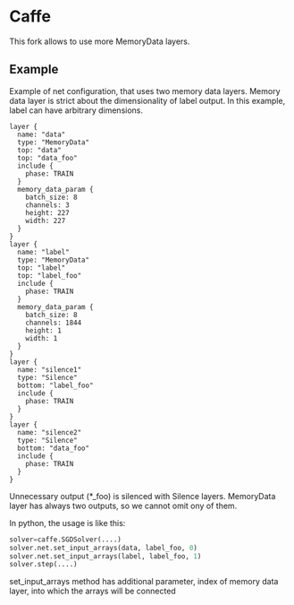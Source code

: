 # Caffe

This fork allows to use more MemoryData layers.

## Example

Example of net configuration, that uses two memory data layers. Memory data layer is strict about the dimensionality of label output. In this example, label can have arbitrary dimensions.

```
layer {
  name: "data"
  type: "MemoryData"
  top: "data"
  top: "data_foo"
  include {
    phase: TRAIN
  }
  memory_data_param {
    batch_size: 8
    channels: 3
    height: 227
    width: 227
  }
}
layer {
  name: "label"
  type: "MemoryData"
  top: "label"
  top: "label_foo"
  include {
    phase: TRAIN
  }
  memory_data_param {
    batch_size: 8
    channels: 1844
    height: 1
    width: 1
  }
}
layer {
  name: "silence1"
  type: "Silence"
  bottom: "label_foo"
  include {
    phase: TRAIN
  }
}
layer {
  name: "silence2"
  type: "Silence"
  bottom: "data_foo"
  include {
    phase: TRAIN
  }
}
```

Unnecessary output (*_foo) is silenced with Silence layers. MemoryData layer has always two outputs, so we cannot omit ony of them.

In python, the usage is like this:

```python
solver=caffe.SGDSolver(....)
solver.net.set_input_arrays(data, label_foo, 0)
solver.net.set_input_arrays(label, label_foo, 1)
solver.step(....)
```

set_input_arrays method has additional parameter, index of memory data layer, into which the arrays will be connected